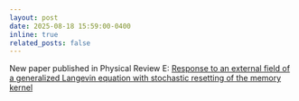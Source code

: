 ```yaml
---
layout: post
date: 2025-08-18 15:59:00-0400
inline: true
related_posts: false
---
```


New paper published in Physical Review E: [Response to an external field of a generalized Langevin equation with stochastic resetting of the memory kernel](https://journals.aps.org/pre/abstract/10.1103/7q34-r45f)
